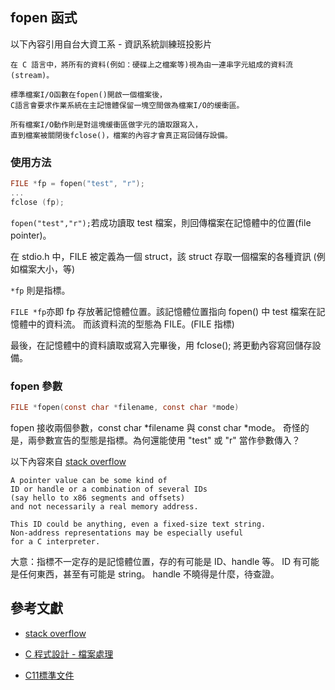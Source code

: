 ## fopen 函式
以下內容引用自台大資工系 - 資訊系統訓練班投影片

```
在 C 語言中，將所有的資料(例如：硬碟上之檔案等)視為由一連串字元組成的資料流(stream)。

標準檔案I/O函數在fopen()開啟一個檔案後，
C語言會要求作業系統在主記憶體保留一塊空間做為檔案I/O的缓衝區。

所有檔案I/O動作則是對這塊缓衝區做字元的讀取跟寫入，
直到檔案被關閉後fclose()，檔案的內容才會真正寫回儲存設備。
```

### 使用方法
```c
FILE *fp = fopen("test", "r");
...
fclose (fp);
```

`fopen("test","r");`若成功讀取 test 檔案，則回傳檔案在記憶體中的位置(file pointer)。

在 stdio.h 中，FILE 被定義為一個 struct，該 struct 存取一個檔案的各種資訊 (例如檔案大小，等)

`*fp` 則是指標。

`FILE *fp`亦即 fp 存放著記憶體位置。該記憶體位置指向 fopen() 中 test 檔案在記憶體中的資料流。
而該資料流的型態為 FILE。(FILE 指標)

最後，在記憶體中的資料讀取或寫入完畢後，用 fclose(); 將更動內容寫回儲存設備。

### fopen 參數
```c
FILE *fopen(const char *filename, const char *mode)
```

fopen 接收兩個參數，const char *filename 與 const char *mode。
奇怪的是，兩參數宣告的型態是指標。為何還能使用 "test" 或 "r" 當作參數傳入？

以下內容來自 [stack overflow](http://stackoverflow.com/questions/15151377/what-exactly-is-a-c-pointer-if-not-a-memory-address)

```
A pointer value can be some kind of
ID or handle or a combination of several IDs
(say hello to x86 segments and offsets)
and not necessarily a real memory address.

This ID could be anything, even a fixed-size text string.
Non-address representations may be especially useful 
for a C interpreter.
```

大意：指標不一定存的是記憶體位置，存的有可能是 ID、handle 等。
ID 有可能是任何東西，甚至有可能是 string。
handle 不曉得是什麼，待查證。

## 參考文獻
* [stack overflow](http://stackoverflow.com/questions/15151377/what-exactly-is-a-c-pointer-if-not-a-memory-address)

* [C 程式設計 - 檔案處理](https://github.com/deanboole/linux-tools-remake/blob/master/ref/C_8.ppt)

* [C11標準文件](http://www.open-std.org/jtc1/sc22/wg14/www/docs/n1570.pdf)
